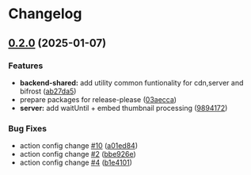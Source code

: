 # Changelog

## [0.2.0](https://github.com/werdoxdev/huginn/compare/backend-shared@v0.1.0...backend-shared@v0.2.0) (2025-01-07)


### Features

* **backend-shared:** add utility common funtionality for cdn,server and bifrost ([ab27da5](https://github.com/werdoxdev/huginn/commit/ab27da5edb688f97115f028396de3f0a658097cf))
* prepare packages for release-please ([03aecca](https://github.com/werdoxdev/huginn/commit/03aeccaf204a18a4b0f4764689623806f3d7b1fd))
* **server:** add waitUntil + embed thumbnail processing ([9894172](https://github.com/werdoxdev/huginn/commit/9894172f16722ee64151fd068b3b129f0b259f0a))


### Bug Fixes

* action config change [#10](https://github.com/werdoxdev/huginn/issues/10) ([a01ed84](https://github.com/werdoxdev/huginn/commit/a01ed84645f931bd09fd2351df72c089547ddd9d))
* action config change [#2](https://github.com/werdoxdev/huginn/issues/2) ([bbe926e](https://github.com/werdoxdev/huginn/commit/bbe926e2b8a68a3a876f1b5422111c5ff0d3c93d))
* action config change [#4](https://github.com/werdoxdev/huginn/issues/4) ([b1e4101](https://github.com/werdoxdev/huginn/commit/b1e4101f5d89d4f3c8997152163e53b3a59cc072))
